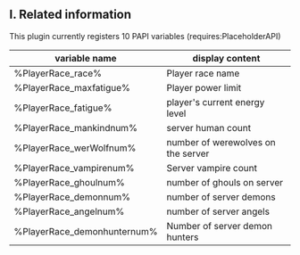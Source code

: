 ## I. Related information
This plugin currently registers 10 PAPI variables (requires:PlaceholderAPI)

|variable name | display content |
| ------------ | ------------ |
|%PlayerRace_race%| Player race name|
|%PlayerRace_maxfatigue%| Player power limit|
|%PlayerRace_fatigue%| player's current energy level|
|%PlayerRace_mankindnum%| server human count|
|%PlayerRace_werWolfnum%| number of werewolves on the server|
|%PlayerRace_vampirenum%| Server vampire count|
|%PlayerRace_ghoulnum%| number of ghouls on server|
|%PlayerRace_demonnum%| number of server demons|
|%PlayerRace_angelnum%| number of server angels|
|%PlayerRace_demonhunternum%| Number of server demon hunters|

